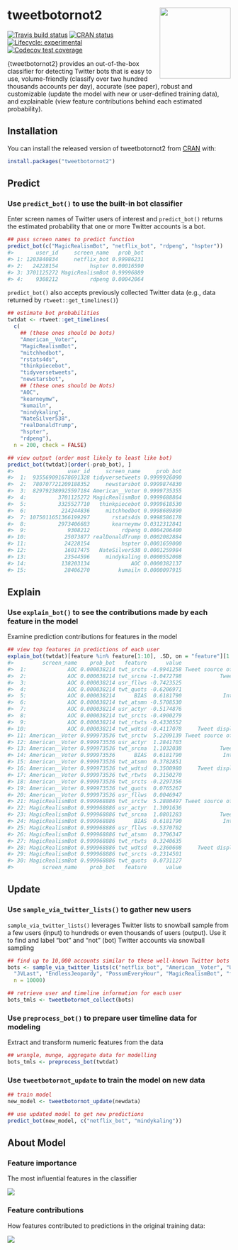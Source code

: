 
<!-- README.md is generated from README.Rmd. Please edit that file -->

# tweetbotornot2 <img src="man/figures/logo.png" width="160px" align="right" />

<!-- badges: start -->

[![Travis build
status](https://travis-ci.org/mkearney/tweetbotornot2.svg?branch=master)](https://travis-ci.org/mkearney/tweetbotornot2)
[![CRAN
status](https://www.r-pkg.org/badges/version/tweetbotornot2)](https://CRAN.R-project.org/package=tweetbotornot2)
[![Lifecycle:
experimental](https://img.shields.io/badge/lifecycle-experimental-orange.svg)](https://www.tidyverse.org/lifecycle/#experimental)
[![Codecov test
coverage](https://codecov.io/gh/mkearney/tweetbotornot2/branch/master/graph/badge.svg)](https://codecov.io/gh/mkearney/tweetbotornot2?branch=master)
<!-- badges: end -->

{tweetbotornot2} provides an out-of-the-box classifier for detecting
Twitter bots that is easy to use, volume-friendly (classify over two
hundred thousands accounts per day), accurate (see paper), robust and
customizable (update the model with new or user-defined training data),
and explainable (view feature contributions behind each estimated
probability).

## Installation

You can install the released version of tweetbotornot2 from
[CRAN](https://CRAN.R-project.org) with:

``` r
install.packages("tweetbotornot2")
```

## Predict

### Use `predict_bot()` to use the built-in bot classifier

Enter screen names of Twitter users of interest and `predict_bot()`
returns the estimated probability that one or more Twitter accounts is a
bot.

``` r
## pass screen names to predict function
predict_bot(c("MagicRealismBot", "netflix_bot", "rdpeng", "hspter"))
#>       user_id     screen_name   prob_bot
#> 1: 1203840834     netflix_bot 0.99986231
#> 2:   24228154          hspter 0.00016590
#> 3: 3701125272 MagicRealismBot 0.99996889
#> 4:    9308212          rdpeng 0.00042064
```

`predict_bot()` also accepts previously collected Twitter data (e.g.,
data returned by `rtweet::get_timelines()`)

``` r
## estimate bot probabilities
twtdat <- rtweet::get_timelines(
  c(
    ## (these ones should be bots)
    "American__Voter",
    "MagicRealismBot", 
    "mitchhedbot",
    "rstats4ds", 
    "thinkpiecebot", 
    "tidyversetweets", 
    "newstarsbot",
    ## (these ones should be Nots)
    "AOC", 
    "kearneymw", 
    "kumailn", 
    "mindykaling", 
    "NateSilver538", 
    "realDonaldTrump", 
    "hspter",
    "rdpeng"),
  n = 200, check = FALSE)

## view output (order most likely to least like bot)
predict_bot(twtdat)[order(-prob_bot), ]
#>                 user_id     screen_name     prob_bot
#>  1:  935569091678691328 tidyversetweets 0.9999926090
#>  2:  780707721209188352     newstarsbot 0.9999874830
#>  3:  829792389925597184 American__Voter 0.9999735355
#>  4:          3701125272 MagicRealismBot 0.9999688864
#>  5:          3325527710   thinkpiecebot 0.9999618530
#>  6:           214244836     mitchhedbot 0.9998689890
#>  7: 1075011651366199297       rstats4ds 0.9998586178
#>  8:          2973406683       kearneymw 0.0312312841
#>  9:             9308212          rdpeng 0.0004206400
#> 10:            25073877 realDonaldTrump 0.0002082884
#> 11:            24228154          hspter 0.0001659000
#> 12:            16017475   NateSilver538 0.0001259984
#> 13:            23544596     mindykaling 0.0000552008
#> 14:           138203134             AOC 0.0000382137
#> 15:            28406270         kumailn 0.0000097915
```

## Explain

### Use `explain_bot()` to see the contributions made by each feature in the model

Examine prediction contributions for features in the model

``` r
## view top features in predictions of each user
explain_bot(twtdat)[feature %in% feature[1:10], .SD, on = "feature"][1:30, -1]
#>         screen_name    prob_bot   feature      value                feature_description
#>  1:             AOC 0.000038214 twt_srctw -4.9941258 Tweet source of Twitter (official)
#>  2:             AOC 0.000038214 twt_srcna -1.0472798            Tweet source of unknown
#>  3:             AOC 0.000038214 usr_fllws -0.7423525                     User followers
#>  4:             AOC 0.000038214 twt_quots -0.6206971                   Tweet via quotes
#>  5:             AOC 0.000038214      BIAS  0.6181790             Intercept (y when x=0)
#>  6:             AOC 0.000038214 twt_atsmn -0.5708530                     Tweet mentions
#>  7:             AOC 0.000038214 usr_actyr -0.5174876                   User account age
#>  8:             AOC 0.000038214 twt_srcts -0.4900279                 Tweet source types
#>  9:             AOC 0.000038214 twt_rtwts -0.4330552                 Tweet via retweets
#> 10:             AOC 0.000038214 twt_wdtsd -0.4117078     Tweet display widht variatiojn
#> 11: American__Voter 0.999973536 twt_srctw  5.2209139 Tweet source of Twitter (official)
#> 12: American__Voter 0.999973536 usr_actyr  1.2841703                   User account age
#> 13: American__Voter 0.999973536 twt_srcna  1.1032038            Tweet source of unknown
#> 14: American__Voter 0.999973536      BIAS  0.6181790             Intercept (y when x=0)
#> 15: American__Voter 0.999973536 twt_atsmn  0.3782851                     Tweet mentions
#> 16: American__Voter 0.999973536 twt_wdtsd  0.3500980     Tweet display widht variatiojn
#> 17: American__Voter 0.999973536 twt_rtwts  0.3150270                 Tweet via retweets
#> 18: American__Voter 0.999973536 twt_srcts -0.2297356                 Tweet source types
#> 19: American__Voter 0.999973536 twt_quots  0.0765267                   Tweet via quotes
#> 20: American__Voter 0.999973536 usr_fllws  0.0046947                     User followers
#> 21: MagicRealismBot 0.999968886 twt_srctw  5.2880497 Tweet source of Twitter (official)
#> 22: MagicRealismBot 0.999968886 usr_actyr  1.3091636                   User account age
#> 23: MagicRealismBot 0.999968886 twt_srcna  1.0801283            Tweet source of unknown
#> 24: MagicRealismBot 0.999968886      BIAS  0.6181790             Intercept (y when x=0)
#> 25: MagicRealismBot 0.999968886 usr_fllws -0.5370702                     User followers
#> 26: MagicRealismBot 0.999968886 twt_atsmn  0.3796347                     Tweet mentions
#> 27: MagicRealismBot 0.999968886 twt_rtwts  0.3240635                 Tweet via retweets
#> 28: MagicRealismBot 0.999968886 twt_wdtsd  0.2360608     Tweet display widht variatiojn
#> 29: MagicRealismBot 0.999968886 twt_srcts -0.2314501                 Tweet source types
#> 30: MagicRealismBot 0.999968886 twt_quots  0.0731127                   Tweet via quotes
#>         screen_name    prob_bot   feature      value                feature_description
```

## Update

### Use `sample_via_twitter_lists()` to gather new users

`sample_via_twitter_lists()` leverages Twitter lists to snowball sample
from a few users (input) to hundreds or even thousands of users
(output). Use it to find and label “bot” and “not” (bot) Twitter
accounts via snowball sampling

``` r
## find up to 10,000 accounts similar to these well-known Twitter bots
bots <- sample_via_twitter_lists(c("netflix_bot", "American__Voter", "UTLEGtracker", 
  "JVLast", "EndlessJeopardy", "PossumEveryHour", "MagicRealismBot", "factbot1"), 
  n = 10000)

## retrieve user and timeline information for each user
bots_tmls <- tweetbotornot_collect(bots)
```

### Use `preprocess_bot()` to prepare user timeline data for modeling

Extract and transform numeric features from the data

``` r
## wrangle, munge, aggregate data for modelling
bots_tmls <- preprocess_bot(twtdat)
```

### Use `tweetbotornot_update` to train the model on new data

``` r
## train model
new_model <- tweetbotornot_update(newdata)

## use updated model to get new predictions
predict_bot(new_model, c("netflix_bot", "mindykaling"))
```

## About Model

### Feature importance

The most influential features in the classifier

![](man/figures/README-import.png)

### Feature contributions

How features contributed to predictions in the original training data:

![](man/figures/README-shap.png)
